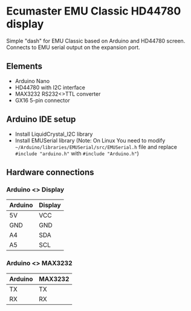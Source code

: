 # Ecumaster EMU Classic HD44780 display #

Simple "dash" for EMU Classic based on Arduino and HD44780 screen.
Connects to EMU serial output on the expansion port.

## Elements ##

- Arduino Nano
- HD44780 with I2C interface
- MAX3232 RS232<>TTL converter
- GX16 5-pin connector

## Arduino IDE setup ##

- Install LiquidCrystal_I2C library
- Install EMUSerial library (Note: On Linux You need to modify `~/Arduino/libraries/EMUSerial/src/EMUSerial.h` file and replace `#include "arduino.h"` with `#include "Arduino.h"`)

## Hardware connections ##

### Arduino <> Display ###

| Arduino | Display |
|---------|---------|
| 5V      | VCC     |
| GND     | GND     |
| A4      | SDA     |
| A5      | SCL     |

### Arduino <> MAX3232 ###

| Arduino | MAX3232 |
|---------|---------|
| TX      | TX     |
| RX      | RX     |
